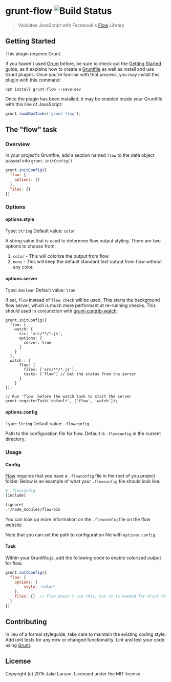# grunt-flow ![Build Status](https://secure.travis-ci.org/larsonjj/grunt-flow.png?branch=master)

> Validates JavaScript with Facebook's [Flow](https://github.com/facebook/flow) Library

## Getting Started
This plugin requires Grunt.

If you haven't used [Grunt](http://gruntjs.com/) before, be sure to check out the [Getting Started](http://gruntjs.com/getting-started) guide, as it explains how to create a [Gruntfile](http://gruntjs.com/sample-gruntfile) as well as install and use Grunt plugins. Once you're familiar with that process, you may install this plugin with this command:

```shell
npm install grunt-flow --save-dev
```

Once the plugin has been installed, it may be enabled inside your Gruntfile with this line of JavaScript:

```js
grunt.loadNpmTasks('grunt-flow');
```

## The "flow" task

### Overview
In your project's Gruntfile, add a section named `flow` to the data object passed into `grunt.initConfig()`.

```js
grunt.initConfig({
  flow: {
    options: {}
  },
  files: {}
})
```

### Options

#### options.style
Type: `String`
Default value: `color`

A string value that is used to determine flow output styling. There are two options to choose from:

1. `color` - This will colorize the output from flow
2. `none` - This will keep the default standard text output from flow without any color.

#### options.server
Type: `Boolean`
Default value: `true`

If set, `flow` instead of `flow check` will be used. This starts the background flow server, which is much more performant at re-running checks. 
This should used in conjunction with [grunt-contrib-watch](https://github.com/gruntjs/grunt-contrib-watch):

```
grunt.initConfig({
  flow: {
    watch: {
      src: 'src/**/*.js',
      options: {
        server: true
      }
    }
  },
  watch : {
      flow: {
        files: ['src/**/*.js'],
        tasks: ['flow'] // Get the status from the server
      }
    }
});

// Run 'flow' before the watch task to start the server
grunt.registerTask('default', ['flow', 'watch']);
```

#### options.config
Type: `String`
Default value: `.flowconfig`

Path to the configuration file for flow.  Default is `.flowconfig` in the current directory.

### Usage

#### Config

[Flow](https://github.com/facebook/flow) requires that you have a `.flowconfig` file in the root of you project folder. Below is an example of what your `.flowconfig` file should look like:

```bash
# .flowconfig
[include]

[ignore]
.*/node_modules/flow-bin
```

You can look up more information on the `.flowconfig` file on the flow [website](http://flowtype.org/docs/advanced-configuration.html#_)

Note that you can set the path to configuration file with `options.config`.

#### Task

Within your Gruntfile.js, add the following code to enable colorized output for flow.

```js
grunt.initConfig({
  flow: {
    options: {
        style: 'color'
    },
    files: {}  // Flow doesn't use this, but it is needed for Grunt to run properly
  }
})
```



## Contributing
In lieu of a formal styleguide, take care to maintain the existing coding style. Add unit tests for any new or changed functionality. Lint and test your code using [Grunt](http://gruntjs.com/).

## License
Copyright (c) 2015 Jake Larson. Licensed under the MIT license.
